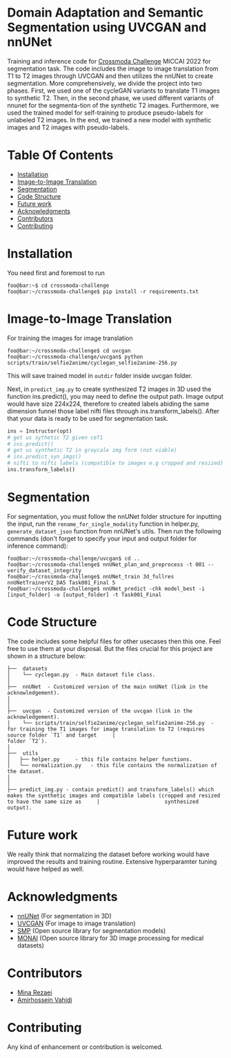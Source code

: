# Domain Adaptation and Semantic Segmentation using UVCGAN and nnUNet
Training and inference code for [Crossmoda Challenge](https://crossmoda-challenge.ml/) MICCAI 2022 for segmentation task. The code includes the image to image translation from T1 to T2 images through UVCGAN and then utilizes the nnUNet to create segmentation. 
More comprehensively, we divide the project into two phases. First, we used one of the cycleGAN variants to translate T1 images to synthetic T2. Then, in the second phase, we used different variants of nnunet for the segmenta-tion of the synthetic T2 images. Furthermore, we used the trained model for self-training to produce pseudo-labels for unlabeled T2 images. In the end, we trained a new model with synthetic images and T2 images with pseudo-labels.  


# Table Of Contents
-  [Installation](#installation)
-  [Image-to-Image Translation](#image-to-image-translation)
-  [Segmentation](#segmentation)
-  [Code Structure](#code-structure)
-  [Future work](#future-work)
-  [Acknowledgments](#acknowledgments)
-  [Contributors](#contributors)
-  [Contributing](#contributing)

# Installation   
You need first and foremost to run 
```console
foo@bar:~$ cd crossmoda-challenge
foo@bar:~/crossmoda-challenge$ pip install -r requirements.txt
```


# Image-to-Image Translation   
For training the images for image translation
```console
foo@bar:~/crossmoda-challenge$ cd uvcgan
foo@bar:~/crossmoda-challenge/uvcgan$ python scripts/train/selfie2anime/cyclegan_selfie2anime-256.py
```
This will save trained model in `outdir` folder inside uvcgan folder.
 
Next, in `predict_img.py`  to create synthesized T2 images in 3D used the function ins.predict(), you may need to define the output path. Image output would have size 224x224, therefore to created labels abiding the same dimension funnel those label nifti files through ins.transform_labels(). After that your data is ready to be used for segmentation task.

```python
ins = Instructor(opt)
# get us sythetic T2 given ceT1
# ins.predict()
# get us synthetic T2 in graycale img form (not viable)
# ins.predict_syn_imgs()
# nifti to nifti labels (compatible to images e.g cropped and resized) transformation
ins.transform_labels()
```
# Segmentation
For segmentation, you must follow the nnUNet folder structure for inputting the input, run the `rename_for_single_modality` function in helper.py,  `generate_dataset_json` function from nnUNet's utils. Then run the following commands (don't forget to specify your input and output folder for inference command):
```console
foo@bar:~/crossmoda-challenge/uvcgan$ cd ..
foo@bar:~/crossmoda-challenge$ nnUNet_plan_and_preprocess -t 001 --verify_dataset_integrity
foo@bar:~/crossmoda-challenge$ nnUNet_train 3d_fullres nnUNetTrainerV2_DA5 Task001_Final 5
foo@bar:~/crossmoda-challenge$ nnUNet_predict -chk model_best -i [input_folder] -o [output_folder] -t Task001_Final
```

# Code Structure
The code includes some helpful files for other usecases then this one. Feel free to use them at your disposal. But the files crucial for this project are shown in a structure below:
```
├──  datasets
│    └── cyclegan.py  - Main dataset file class.
│
├──  nnUNet  - Customized version of the main nnUNet (link in the acknowledgement). 
│ 
│
├──  uvcgan  - Customized version of the uvcgan (link in the acknowledgement). 
│    └── scripts/train/selfie2anime/cyclegan_selfie2anime-256.py  - for training the T1 images for image translation to T2 (requires source folder `T1` and target     |                                                                     folder `T2`).
│
├──  utils
│   ├── helper.py     - this file contains helper functions.
│   └── normalization.py   - this file contains the normalization of the dataset.
│
│
├── predict_img.py - contain predict() and transform_labels() which makes the synthetic images and compatible labels (cropped and resized to have the same size as     |                     synthesized output).
```
# Future work
We really think that normalizing the dataset before working would have improved the results and training routine. Extensive hyperparamter tuning would have helped as well.

# Acknowledgments
- [nnUNet](https://github.com/MIC-DKFZ/nnUNet) (For segmentation in 3D)
- [UVCGAN](https://github.com/LS4GAN/uvcgan) (For image to image translation)
- [SMP](https://github.com/qubvel/segmentation_models.pytorch) (Open source library for segmentation models)
- [MONAI](https://github.com/Project-MONAI/MONAIh) (Open source library for 3D image processing for medical datasets)


# Contributors
- [Mina Rezaei](https://github.com/MinaRe)
- [Amirhossein Vahidi](https://github.com/amirvhd)

# Contributing
Any kind of enhancement or contribution is welcomed.

